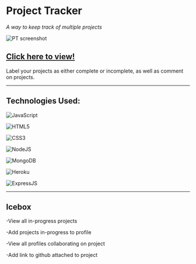 # **Project Tracker** 

*A way to keep track of multiple projects*

![PT screenshot](https://i.ibb.co/nDsvbb6/Screen-Shot-2022-03-11-at-7-44-01-AM.png)

[Click here to view!](https://pm-tracker.herokuapp.com/)
---

Label your projects as either complete or incomplete, as well as comment on projects.

---

## Technologies Used:

![JavaScript](https://img.shields.io/badge/javascript-%23323330.svg?style=for-the-badge&logo=javascript&logoColor=%23F7DF1E)
 
![HTML5](https://img.shields.io/badge/html5-%23E34F26.svg?style=for-the-badge&logo=html5&logoColor=white)

![CSS3](https://img.shields.io/badge/css3-%231572B6.svg?style=for-the-badge&logo=css3&logoColor=white)

![NodeJS](https://img.shields.io/badge/Node.js-43853D?style=for-the-badge&logo=node.js&logoColor=white)

![MongoDB](https://img.shields.io/badge/MongoDB-4EA94B?style=for-the-badge&logo=mongodb&logoColor=white)

![Heroku](https://img.shields.io/badge/Heroku-430098?style=for-the-badge&logo=heroku&logoColor=white)

![ExpressJS](https://img.shields.io/badge/Express.js-404D59?style=for-the-badge)


---

## Icebox

-View all in-progress projects

-Add projects in-progress to profile

-View all profiles collaborating on project

-Add link to github attached to project